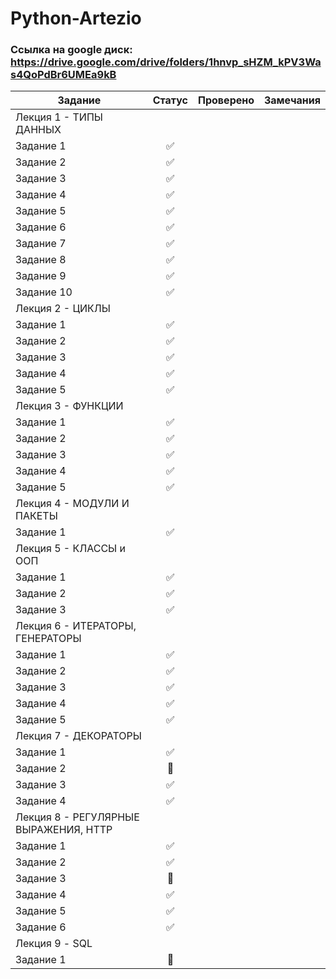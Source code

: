 # Python-Artezio
### Ссылка на google диск: https://drive.google.com/drive/folders/1hnvp_sHZM_kPV3Was4QoPdBr6UMEa9kB
| Задание | Статус | Проверено | Замечания |
|----------------|:---------:|----------------|----------------|
| Лекция 1 - ТИПЫ ДАННЫХ |
| Задание 1 |  :white_check_mark: |
| Задание 2 |  :white_check_mark: |
| Задание 3 |  :white_check_mark: |
| Задание 4 |  :white_check_mark: |
| Задание 5 |  :white_check_mark: |
| Задание 6 |  :white_check_mark:  |
| Задание 7 |  :white_check_mark:  |
| Задание 8 |  :white_check_mark:  |
| Задание 9 |  :white_check_mark:  |
| Задание 10 |  :white_check_mark:  |
| Лекция 2 - ЦИКЛЫ |
| Задание 1 |  :white_check_mark:  |
| Задание 2 |  :white_check_mark:  |
| Задание 3 |  :white_check_mark:  |
| Задание 4 |  :white_check_mark:  |
| Задание 5 |  :white_check_mark:  |
| Лекция 3 - ФУНКЦИИ |
| Задание 1 |  :white_check_mark:  |
| Задание 2 |  :white_check_mark:  |
| Задание 3 |  :white_check_mark:  |
| Задание 4 |  :white_check_mark:  |
| Задание 5 |  :white_check_mark:  |
| Лекция 4 - МОДУЛИ И ПАКЕТЫ |
| Задание 1 |  :white_check_mark:  |
| Лекция 5 - КЛАССЫ и ООП |
| Задание 1 |  :white_check_mark:  |
| Задание 2 |  :white_check_mark:  |
| Задание 3 |  :white_check_mark:  |
| Лекция 6 - ИТЕРАТОРЫ, ГЕНЕРАТОРЫ |
| Задание 1 |  :white_check_mark:  |
| Задание 2 |  :white_check_mark:  |
| Задание 3 |  :white_check_mark:  |
| Задание 4 |  :white_check_mark:  |
| Задание 5 |  :white_check_mark:  |
| Лекция 7 - ДЕКОРАТОРЫ |
| Задание 1 |  :white_check_mark:  |
| Задание 2 |  :black_square_button:  |
| Задание 3 |  :white_check_mark:  |
| Задание 4 |  :white_check_mark:  |
| Лекция 8 - РЕГУЛЯРНЫЕ ВЫРАЖЕНИЯ, HTTP |
| Задание 1 |  :white_check_mark:  |
| Задание 2 |  :white_check_mark:  |
| Задание 3 |  :black_square_button:  |
| Задание 4 |  :white_check_mark:  |
| Задание 5 |  :white_check_mark:  |
| Задание 6 |  :white_check_mark:  |
| Лекция 9 - SQL |
| Задание 1 |  :black_square_button:  |


